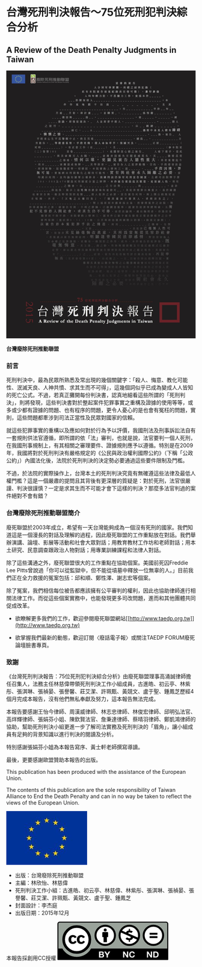 # 台灣死刑判決報告～75位死刑犯判決綜合分析
## A Review of the Death Penalty Judgments in Taiwan

![](cover.jpg)

**台灣廢除死刑推動聯盟**

### 前言

死刑判決中，最為民眾所熟悉及常出現的幾個關鍵字：「殺人、悔意、教化可能性、泯滅天良、人神共憤、求其生而不可得」，這幾個詞似乎已成為變成人人皆知的死亡公式。不過，若真正攤開每份判決書，認真地細看這些所謂的「死刑判決」，則將發現，這些判決書對於整起案件犯罪事實之重構及證據的使用等等，或多或少都有證據的問題、也有程序的問題，更令人憂心的是也會有冤枉的問題，實則，這些問題都牽涉到司法正當性及民眾對國家的信賴。

就這些犯罪事實的重構以及應如何對於行為予以評價，我國刑法及刑事訴訟法自有一套規則供法官遵循，即所謂的依「法」審判，也就是說，法官要判一個人死刑，在我國刑事規制上，有其相關之審理要件、證據規則應予以遵循。特別是在2009年，我國將對於死刑判決有嚴格規定的《公民與政治權利國際公約》（下稱「公政公約」）內國法化後，法院於死刑判決的決定勢必要通過這些要件限制及門檻。

不過，於法院的實際操作上，台灣本土的死刑判決究竟有無確遵這些法律及最低人權門檻？這是一個嚴肅的提問且其背後有更深層的質疑是：對於死刑，法官很嚴謹、判決很謹慎？一定是求其生而不可能才會下這樣的判決？那麼多法官判過的案件絕對不會有錯？

### 台灣廢除死刑推動聯盟簡介

廢死聯盟於2003年成立，希望有一天台灣能夠成為一個沒有死刑的國家。我們知道這是一個漫長的對話及理解的過程，因此廢死聯盟的工作重點放在對話。我們舉辦演講、論壇、影展等活動和社會大眾對話；用教育教材工作坊和老師對話；用本土研究、民意調查跟政治人物對話；用專業訓練課程和法律人對話。

除了這些溝通之外，廢死聯盟很大的工作重點在協助個案。美國前死囚Freddie Lee Pitts曾說過「你可以從監獄中，但不能從墳墓中釋放一位無辜的人。」目前我們正在全力救援的冤案包括：邱和順、鄭性澤、謝志宏等個案。

除了冤案，我們相信每位被告都應該擁有公平審判的權利，因此也協助律師進行相關法律工作。而從這些個案實務中，也能發現更多司改問題，進而和其他團體共同促成改革。

- 欲瞭解更多我們的工作，歡迎參閱廢死聯盟網站[[http://www.taedp.org.tw]](http://www.taedp.org.tw)

- 欲掌握我們最新的動態，歡迎訂閱〈廢話電子報〉或關注TAEDP FORUM廢死論壇臉書專頁。

### 致謝

《台灣死刑判決報告：75位死刑犯判決綜合分析》由廢死聯盟理事高涌誠律師擔任召集人，法務主任林慈偉帶領死刑判決工作小組成員，古進皓、初云亭、林紫彤、張淇琳、張禎晏、張譽馨、莊艾潔、許珮甄、黃競文、盧于聖、鍾鳳芝歷經4個月完成本報告，沒有他們無私奉獻及努力，這本報告無法完成。

本報告要感謝王怡今律師、周漢威律師、林志忠律師、林俊宏律師、邱明弘法官、高烊輝律師、張娟芬小姐、陳欽賢法官、詹秉達律師、蔡晴羽律師、鄭凱鴻律師的協助，幫助死刑判決小組更進一步了解司法實務及死刑判決的「眉角」，讓小組成員有足夠的背景知識以進行判決的閱讀及分析。

特別感謝張娟芬小姐為本報告寫序、黃士軒老師撰寫導讀。

最後，更要感謝歐盟贊助本報告的出版。

This publication has been produced with the assistance of the European Union.

The contents of this publication are the sole responsibility of Taiwan Alliance to End the Death Penalty and can in no way be taken to reflect the views of the European Union.

![](images/image4.jpg)

* 出版：台灣廢除死刑推動聯盟
* 主編：林欣怡、林慈偉
* 死刑判決工作小組：古進皓、初云亭、林慈偉、林紫彤、張淇琳、張禎晏、張譽馨、莊艾潔、許珮甄、黃競文、盧于聖、鍾鳳芝
* 封面設計：李杰庭
* 出版日期：2015年12月

本報告採創用CC授權
![by-nc-nd](images/image6.png)